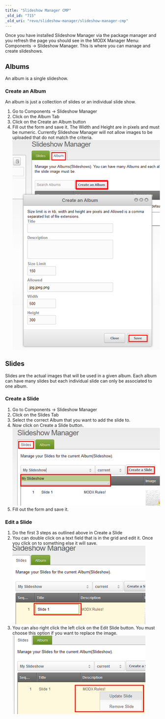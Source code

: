 ```yaml
---
title: "Slideshow Manager CMP"
_old_id: "715"
_old_uri: "revo/slideshow-manager/slideshow-manager-cmp"
---
```


Once you have installed Slideshow Manager via the package manager and you refresh the page you should see in the MODX Manager Menu: Components -> Slideshow Manager. This is where you can manage and create slideshows.

## Albums

An album is a single slideshow.

### Create an Album

An album is just a collection of slides or an individual slide show.

1. Go to Components -> Slideshow Manager
2. Click on the Album Tab
3. Click on the Create an Album button
4. Fill out the form and save it. The Width and Height are in pixels and must be numeric. Currently Slideshow Manager will not allow images to be uploaded that do not match the criteria.
  ![](add-album.png)

## Slides

Slides are the actual images that will be used in a given album. Each album can have many slides but each individual slide can only be associated to one album.

### Create a Slide

1. Go to Components -> Slideshow Manager
2. Click on the Slides Tab
3. Select the correct Album that you want to add the slide to.
4. Now click on Create a Slide button.
  ![](add-slide.png)
5. Fill out the form and save it.

### Edit a Slide

1. Do the first 3 steps as outlined above in Create a Slide
2. You can double click on a text field that is in the grid and edit it. Once you click on to something else it will save.
  ![](edit-slide.png)
3. You can also right click the left click on the Edit Slide button. You must choose this option if you want to replace the image.
  ![](update-slide.png)
